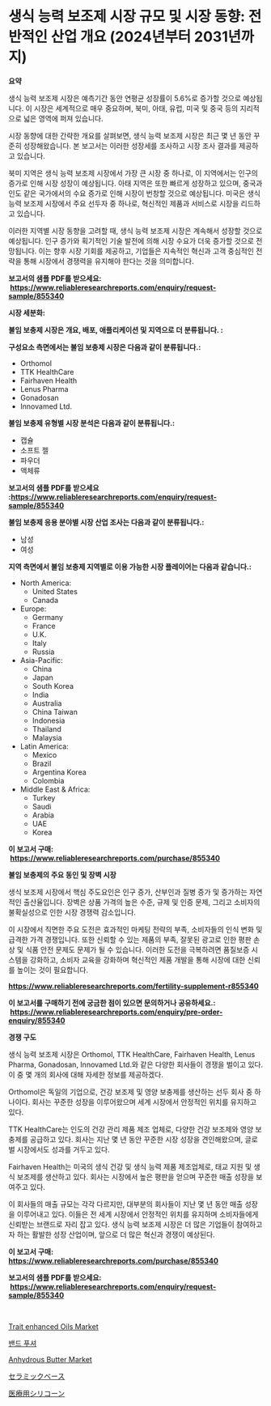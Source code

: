 <p><h1>생식 능력 보조제 시장 규모 및 시장 동향: 전반적인 산업 개요 (2024년부터 2031년까지)</h1></p><p><strong>요약</strong></p>
<p><p>생식 능력 보조제 시장은 예측기간 동안 연평균 성장률이 5.6%로 증가할 것으로 예상됩니다. 이 시장은 세계적으로 매우 중요하며, 북미, 아태, 유럽, 미국 및 중국 등의 지리적으로 넓은 영역에 퍼져 있습니다.</p><p>시장 동향에 대한 간략한 개요를 살펴보면, 생식 능력 보조제 시장은 최근 몇 년 동안 꾸준히 성장해왔습니다. 본 보고서는 이러한 성장세를 조사하고 시장 조사 결과를 제공하고 있습니다.</p><p>북미 지역은 생식 능력 보조제 시장에서 가장 큰 시장 중 하나로, 이 지역에서는 인구의 증가로 인해 시장 성장이 예상됩니다. 아태 지역은 또한 빠르게 성장하고 있으며, 중국과 인도 같은 국가에서의 수요 증가로 인해 시장이 번창할 것으로 예상됩니다. 미국은 생식 능력 보조제 시장에서 주요 선두자 중 하나로, 혁신적인 제품과 서비스로 시장을 리드하고 있습니다.</p><p>이러한 지역별 시장 동향을 고려할 때, 생식 능력 보조제 시장은 계속해서 성장할 것으로 예상됩니다. 인구 증가와 획기적인 기술 발전에 의해 시장 수요가 더욱 증가할 것으로 전망됩니다. 이는 향후 시장 기회를 제공하고, 기업들은 지속적인 혁신과 고객 중심적인 전략을 통해 시장에서 경쟁력을 유지해야 한다는 것을 의미합니다.</p></p>
<p><strong>보고서의 샘플 PDF를 받으세요: &nbsp;<a href="https://www.reliableresearchreports.com/enquiry/request-sample/855340">https://www.reliableresearchreports.com/enquiry/request-sample/855340</a></strong></p>
<p><strong>시장 세분화:</strong></p>
<p><strong> 불임 보충제 시장은 개요, 배포, 애플리케이션 및 지역으로 더 분류됩니다. :</strong></p>
<p><strong>구성요소 측면에서는 불임 보충제 시장은 다음과 같이 분류됩니다.:</strong></p>
<p><ul><li>Orthomol</li><li>TTK HealthCare</li><li>Fairhaven Health</li><li>Lenus Pharma</li><li>Gonadosan</li><li>Innovamed Ltd.</li></ul></p>
<p><strong> 불임 보충제 유형별 시장 분석은 다음과 같이 분류됩니다.:</strong></p>
<p><ul><li>캡슐</li><li>소프트 젤</li><li>파우더</li><li>액체류</li></ul></p>
<p><strong>보고서의 샘플 PDF를 받으세요 :<a href="https://www.reliableresearchreports.com/enquiry/request-sample/855340">https://www.reliableresearchreports.com/enquiry/request-sample/855340</a></strong></p>
<p><strong> 불임 보충제 응용 분야별 시장 산업 조사는 다음과 같이 분류됩니다.:</strong></p>
<p><ul><li>남성</li><li>여성</li></ul></p>
<p><strong>지역 측면에서 불임 보충제 지역별로 이용 가능한 시장 플레이어는 다음과 같습니다.:</strong></p>
<p><ul>
    <li>
        North America:
        <ul>
            <li>United States</li>
            <li>Canada</li>
        </ul>
    </li>
    <li>
        Europe:
        <ul>
            <li>Germany</li>
            <li>France</li>
            <li>U.K.</li>
            <li>Italy</li>
            <li>Russia</li>
        </ul>
    </li>
    <li>
        Asia-Pacific:
        <ul>
            <li>China</li>
            <li>Japan</li>
            <li>South Korea</li>
            <li>India</li>
            <li>Australia</li>
            <li>China Taiwan</li>
            <li>Indonesia</li>
            <li>Thailand</li>
            <li>Malaysia</li>
        </ul>
    </li>
    <li>
        Latin America:
        <ul>
            <li>Mexico</li>
            <li>Brazil</li>
            <li>Argentina Korea</li>
            <li>Colombia</li>
        </ul>
    </li>
    <li>
        Middle East & Africa:
        <ul>
            <li>Turkey</li>
            <li>Saudi</li>
            <li>Arabia</li>
            <li>UAE</li>
            <li>Korea</li>
        </ul>
    </li>
    </ul></p>
<p><strong>이 보고서 구매: &nbsp;<a href="https://www.reliableresearchreports.com/purchase/855340">https://www.reliableresearchreports.com/purchase/855340</a></strong></p>
<p><strong>불임 보충제의 주요 동인 및 장벽 시장</strong></p>
<p><p>생식 보조제 시장에서 핵심 주도요인은 인구 증가, 산부인과 질병 증가 및 증가하는 자연적인 출산율입니다. 장벽은 상품 가격의 높은 수준, 규제 및 인증 문제, 그리고 소비자의 불확실성으로 인한 시장 경쟁력 감소입니다.</p><p>이 시장에서 직면한 주요 도전은 효과적인 마케팅 전략의 부족, 소비자들의 인식 변화 및 급격한 가격 경쟁입니다. 또한 신뢰할 수 있는 제품의 부족, 잘못된 광고로 인한 평판 손상 및 식품 안전 문제도 문제가 될 수 있습니다. 이러한 도전을 극복하려면 품질보증 시스템을 강화하고, 소비자 교육을 강화하며 혁신적인 제품 개발을 통해 시장에 대한 신뢰를 높이는 것이 필요합니다.</p></p>
<p><strong><a href="https://www.reliableresearchreports.com/fertility-supplement-r855340">https://www.reliableresearchreports.com/fertility-supplement-r855340</a></strong></p>
<p><strong>이 보고서를 구매하기 전에 궁금한 점이 있으면 문의하거나 공유하세요.: &nbsp;<a href="https://www.reliableresearchreports.com/enquiry/pre-order-enquiry/855340">https://www.reliableresearchreports.com/enquiry/pre-order-enquiry/855340</a></strong></p>
<p><strong>경쟁 구도</strong></p>
<p><p>생식 능력 보조제 시장은 Orthomol, TTK HealthCare, Fairhaven Health, Lenus Pharma, Gonadosan, Innovamed Ltd.와 같은 다양한 회사들이 경쟁을 벌이고 있다. 이 중 몇 개의 회사에 대해 자세한 정보를 제공하겠다.</p><p>Orthomol은 독일의 기업으로, 건강 보조제 및 영양 보충제를 생산하는 선두 회사 중 하나이다. 회사는 꾸준한 성장을 이루어왔으며 세계 시장에서 안정적인 위치를 유지하고 있다.</p><p>TTK HealthCare는 인도의 건강 관리 제품 제조 업체로, 다양한 건강 보조제와 영양 보충제를 공급하고 있다. 회사는 지난 몇 년 동안 꾸준한 시장 성장을 견인해왔으며, 글로벌 시장에서도 성과를 거두고 있다.</p><p>Fairhaven Health는 미국의 생식 건강 및 생식 능력 제품 제조업체로, 태교 지원 및 생식 보조제를 생산하고 있다. 회사는 시장에서 높은 평판을 얻으며 꾸준한 매출 성장을 보여주고 있다.</p><p>이 회사들의 매출 규모는 각각 다르지만, 대부분의 회사들이 지난 몇 년 동안 매출 성장을 이루어내고 있다. 이들은 전 세계 시장에서 안정적인 위치를 유지하며 소비자들에게 신뢰받는 브랜드로 자리 잡고 있다. 생식 능력 보조제 시장은 더 많은 기업들이 참여하고자 하는 활발한 성장 산업이며, 앞으로 더 많은 혁신과 경쟁이 예상된다.</p></p>
<p><strong>이 보고서 구매: &nbsp; <a href="https://www.reliableresearchreports.com/purchase/855340">https://www.reliableresearchreports.com/purchase/855340</a></strong></p>
<p><strong>보고서의 샘플 PDF를 받으세요: &nbsp;<a href="https://www.reliableresearchreports.com/enquiry/request-sample/855340">https://www.reliableresearchreports.com/enquiry/request-sample/855340</a></strong><strong></strong></p>
<p>&nbsp;</p>
<p><p><a href="https://www.linkedin.com/pulse/trait-enhanced-oils-market-size-cagr-trends-2024-2030-jnihe?trackingId=VjdmqFUfEXbcotqev65GnQ%3D%3D">Trait enhanced Oils Market</a></p><p><a href="https://medium.com/@genius6587678/%EB%B0%B4%EB%93%9C-%ED%91%B8%EC%85%94-%EC%8B%9C%EC%9E%A5-%EC%A0%84%EB%A7%9D-%EC%82%B0%EC%97%85-%EA%B0%9C%EC%9A%94-%EB%B0%8F-%EC%98%88%EC%B8%A1-2024%EB%85%84%EB%B6%80%ED%84%B0-2031%EB%85%84%EA%B9%8C%EC%A7%80-5f8a94b6a5cc">밴드 푸셔</a></p><p><a href="https://www.linkedin.com/pulse/anhydrous-butter-market-research-report-its-history-forecast-2024-vhnye?trackingId=Z3N97wfbub%2BSW3sJLx97Yw%3D%3D">Anhydrous Butter Market</a></p><p><a href="https://medium.com/@josephmiller1959/%E3%82%BB%E3%83%A9%E3%83%9F%E3%83%83%E3%82%AF%E3%83%99%E3%83%BC%E3%82%B9%E5%B8%82%E5%A0%B4-%E7%A8%AE%E9%A1%9E-%E7%94%A8%E9%80%94-%E5%9C%B0%E7%90%86%E3%81%AB%E3%82%88%E3%82%8B%E5%8C%85%E6%8B%AC%E7%9A%84%E8%A9%95%E4%BE%A1-2bd296abca46">セラミックベース</a></p><p><a href="https://medium.com/@queenlitle19361/%E5%8C%BB%E7%99%82%E7%94%A8%E3%82%B7%E3%83%AA%E3%82%B3%E3%83%BC%E3%83%B3%E5%B8%82%E5%A0%B4%E3%81%AE%E3%83%A1%E3%83%88%E3%83%AA%E3%82%AF%E3%82%B9%E3%82%92%E8%A7%A3%E8%AA%AD%E3%81%99%E3%82%8B-%E5%B8%82%E5%A0%B4%E3%82%B7%E3%82%A7%E3%82%A2-%E3%83%88%E3%83%AC%E3%83%B3%E3%83%89-%E6%88%90%E9%95%B7%E3%83%91%E3%82%BF%E3%83%BC%E3%83%B3-214a1f34a2ec">医療用シリコーン</a></p></p>
